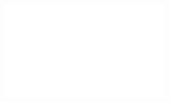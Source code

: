 
<!-- ![](https://github-readme-stats.vercel.app/api?username=johnshift&show_icons=true&count_private=true) -->

![](https://github.com/johnshift/gh-stats/blob/master/generated/overview.svg)
<!-- ![](https://github.com/johnshift/gh-stats/blob/master/generated/languages.svg) -->


<!--
**johnshift/johnshift** is a ✨ _special_ ✨ repository because its `README.md` (this file) appears on your GitHub profile.

Here are some ideas to get you started:

- 🔭 I’m currently working on ...
- 🌱 I’m currently learning ...
- 👯 I’m looking to collaborate on ...
- 🤔 I’m looking for help with ...
- 💬 Ask me about ...
- 📫 How to reach me: ...
- 😄 Pronouns: ...
- ⚡ Fun fact: ...
-->

